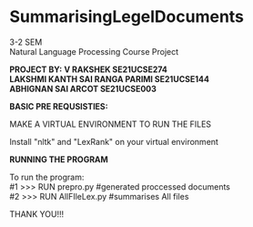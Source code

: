 # SummarisingLegelDocuments<br />
3-2 SEM<br />
Natural Language Processing Course Project<br />

**PROJECT BY:**
**V RAKSHEK                        SE21UCSE274<br />
LAKSHMI KANTH SAI RANGA PARIMI     SE21UCSE144<br />
ABHIGNAN SAI ARCOT                 SE21UCSE003<br />**

**BASIC PRE REQUSISTIES:<br />**

MAKE A VIRTUAL ENVIRONMENT TO RUN THE FILES<br /> 

Install "nltk" and "LexRank" on your virtual environment<br />

**RUNNING THE PROGRAM<br />**

To run the program:<br />
  #1 >>> RUN prepro.py       #generated proccessed documents<br />
  #2 >>> RUN AllFIleLex.py   #summarises All files<br />


THANK YOU!!!<br />
